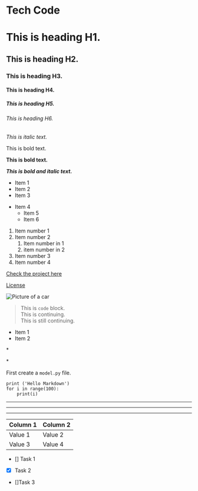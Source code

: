 # Tech Code

# This is heading H1.

## This is heading H2.

### This is heading H3.

#### This is heading H4.

##### This is heading H5.

###### This is heading H6.

*This is italic text.*

This is bold text.

**This is bold text.**

***This is bold and italic text.***

- Item 1
- Item 2
- Item 3

+ Item 4
    + Item 5
    + Item 6

1. Item number 1
2. Item number 2
    1. Item number in 1
    2. item number in 2
3. Item number 3
4. Item number 4

[Check the project here](https://github.com/sanjakraljica/tech-code?tab=readme-ov-file)

[License](#License)

![Picture of a car](https://img.freepik.com/free-photo/modern-sports-car-speeds-through-dark-curve-generative-ai_188544-9136.jpg?size=626&ext=jpg&ga=GA1.1.1141335507.1719532800&semt=sph)

> This is `code` block.\
> This is continuing. \
> This is still continuing.


* Item 1
* Item 2

\*

\*

First create a `model.py` file.

```
print ('Hello Markdown')
for i in range(100):
    print(i)
```

---

***
___

| Column 1| Column 2 |
|----------|----------|
| Value 1  | Value 2  |
| Value 3  | Value 4  |

- [] Task 1
- [x] Task 2
- []Task 3
